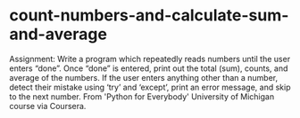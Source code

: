 # count-numbers-and-calculate-sum-and-average
Assignment: Write a program which repeatedly reads numbers until the user enters “done”. Once “done” is entered, print out the total (sum), counts, and average of the numbers. If the user enters anything other than a number, detect their mistake using ‘try’ and ‘except’, print an error message, and skip to the next number. From 'Python for Everybody' University of Michigan course via Coursera.
